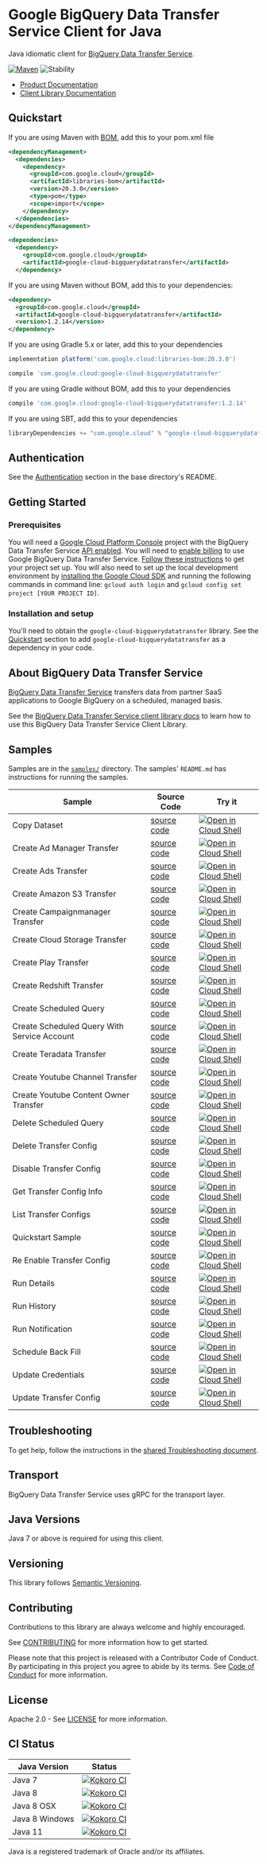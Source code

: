 # Google BigQuery Data Transfer Service Client for Java

Java idiomatic client for [BigQuery Data Transfer Service][product-docs].

[![Maven][maven-version-image]][maven-version-link]
![Stability][stability-image]

- [Product Documentation][product-docs]
- [Client Library Documentation][javadocs]

## Quickstart

If you are using Maven with [BOM][libraries-bom], add this to your pom.xml file
```xml
<dependencyManagement>
  <dependencies>
    <dependency>
      <groupId>com.google.cloud</groupId>
      <artifactId>libraries-bom</artifactId>
      <version>20.3.0</version>
      <type>pom</type>
      <scope>import</scope>
    </dependency>
  </dependencies>
</dependencyManagement>

<dependencies>
  <dependency>
    <groupId>com.google.cloud</groupId>
    <artifactId>google-cloud-bigquerydatatransfer</artifactId>
  </dependency>

```

If you are using Maven without BOM, add this to your dependencies:

```xml
<dependency>
  <groupId>com.google.cloud</groupId>
  <artifactId>google-cloud-bigquerydatatransfer</artifactId>
  <version>1.2.14</version>
</dependency>

```

If you are using Gradle 5.x or later, add this to your dependencies
```Groovy
implementation platform('com.google.cloud:libraries-bom:20.3.0')

compile 'com.google.cloud:google-cloud-bigquerydatatransfer'
```
If you are using Gradle without BOM, add this to your dependencies
```Groovy
compile 'com.google.cloud:google-cloud-bigquerydatatransfer:1.2.14'
```

If you are using SBT, add this to your dependencies
```Scala
libraryDependencies += "com.google.cloud" % "google-cloud-bigquerydatatransfer" % "1.2.14"
```

## Authentication

See the [Authentication][authentication] section in the base directory's README.

## Getting Started

### Prerequisites

You will need a [Google Cloud Platform Console][developer-console] project with the BigQuery Data Transfer Service [API enabled][enable-api].
You will need to [enable billing][enable-billing] to use Google BigQuery Data Transfer Service.
[Follow these instructions][create-project] to get your project set up. You will also need to set up the local development environment by
[installing the Google Cloud SDK][cloud-sdk] and running the following commands in command line:
`gcloud auth login` and `gcloud config set project [YOUR PROJECT ID]`.

### Installation and setup

You'll need to obtain the `google-cloud-bigquerydatatransfer` library.  See the [Quickstart](#quickstart) section
to add `google-cloud-bigquerydatatransfer` as a dependency in your code.

## About BigQuery Data Transfer Service


[BigQuery Data Transfer Service][product-docs] transfers data from partner SaaS applications to Google BigQuery on a scheduled, managed basis.

See the [BigQuery Data Transfer Service client library docs][javadocs] to learn how to
use this BigQuery Data Transfer Service Client Library.





## Samples

Samples are in the [`samples/`](https://github.com/googleapis/java-bigquerydatatransfer/tree/master/samples) directory. The samples' `README.md`
has instructions for running the samples.

| Sample                      | Source Code                       | Try it |
| --------------------------- | --------------------------------- | ------ |
| Copy Dataset | [source code](https://github.com/googleapis/java-bigquerydatatransfer/blob/master/samples/snippets/src/main/java/com/example/bigquerydatatransfer/CopyDataset.java) | [![Open in Cloud Shell][shell_img]](https://console.cloud.google.com/cloudshell/open?git_repo=https://github.com/googleapis/java-bigquerydatatransfer&page=editor&open_in_editor=samples/snippets/src/main/java/com/example/bigquerydatatransfer/CopyDataset.java) |
| Create Ad Manager Transfer | [source code](https://github.com/googleapis/java-bigquerydatatransfer/blob/master/samples/snippets/src/main/java/com/example/bigquerydatatransfer/CreateAdManagerTransfer.java) | [![Open in Cloud Shell][shell_img]](https://console.cloud.google.com/cloudshell/open?git_repo=https://github.com/googleapis/java-bigquerydatatransfer&page=editor&open_in_editor=samples/snippets/src/main/java/com/example/bigquerydatatransfer/CreateAdManagerTransfer.java) |
| Create Ads Transfer | [source code](https://github.com/googleapis/java-bigquerydatatransfer/blob/master/samples/snippets/src/main/java/com/example/bigquerydatatransfer/CreateAdsTransfer.java) | [![Open in Cloud Shell][shell_img]](https://console.cloud.google.com/cloudshell/open?git_repo=https://github.com/googleapis/java-bigquerydatatransfer&page=editor&open_in_editor=samples/snippets/src/main/java/com/example/bigquerydatatransfer/CreateAdsTransfer.java) |
| Create Amazon S3 Transfer | [source code](https://github.com/googleapis/java-bigquerydatatransfer/blob/master/samples/snippets/src/main/java/com/example/bigquerydatatransfer/CreateAmazonS3Transfer.java) | [![Open in Cloud Shell][shell_img]](https://console.cloud.google.com/cloudshell/open?git_repo=https://github.com/googleapis/java-bigquerydatatransfer&page=editor&open_in_editor=samples/snippets/src/main/java/com/example/bigquerydatatransfer/CreateAmazonS3Transfer.java) |
| Create Campaignmanager Transfer | [source code](https://github.com/googleapis/java-bigquerydatatransfer/blob/master/samples/snippets/src/main/java/com/example/bigquerydatatransfer/CreateCampaignmanagerTransfer.java) | [![Open in Cloud Shell][shell_img]](https://console.cloud.google.com/cloudshell/open?git_repo=https://github.com/googleapis/java-bigquerydatatransfer&page=editor&open_in_editor=samples/snippets/src/main/java/com/example/bigquerydatatransfer/CreateCampaignmanagerTransfer.java) |
| Create Cloud Storage Transfer | [source code](https://github.com/googleapis/java-bigquerydatatransfer/blob/master/samples/snippets/src/main/java/com/example/bigquerydatatransfer/CreateCloudStorageTransfer.java) | [![Open in Cloud Shell][shell_img]](https://console.cloud.google.com/cloudshell/open?git_repo=https://github.com/googleapis/java-bigquerydatatransfer&page=editor&open_in_editor=samples/snippets/src/main/java/com/example/bigquerydatatransfer/CreateCloudStorageTransfer.java) |
| Create Play Transfer | [source code](https://github.com/googleapis/java-bigquerydatatransfer/blob/master/samples/snippets/src/main/java/com/example/bigquerydatatransfer/CreatePlayTransfer.java) | [![Open in Cloud Shell][shell_img]](https://console.cloud.google.com/cloudshell/open?git_repo=https://github.com/googleapis/java-bigquerydatatransfer&page=editor&open_in_editor=samples/snippets/src/main/java/com/example/bigquerydatatransfer/CreatePlayTransfer.java) |
| Create Redshift Transfer | [source code](https://github.com/googleapis/java-bigquerydatatransfer/blob/master/samples/snippets/src/main/java/com/example/bigquerydatatransfer/CreateRedshiftTransfer.java) | [![Open in Cloud Shell][shell_img]](https://console.cloud.google.com/cloudshell/open?git_repo=https://github.com/googleapis/java-bigquerydatatransfer&page=editor&open_in_editor=samples/snippets/src/main/java/com/example/bigquerydatatransfer/CreateRedshiftTransfer.java) |
| Create Scheduled Query | [source code](https://github.com/googleapis/java-bigquerydatatransfer/blob/master/samples/snippets/src/main/java/com/example/bigquerydatatransfer/CreateScheduledQuery.java) | [![Open in Cloud Shell][shell_img]](https://console.cloud.google.com/cloudshell/open?git_repo=https://github.com/googleapis/java-bigquerydatatransfer&page=editor&open_in_editor=samples/snippets/src/main/java/com/example/bigquerydatatransfer/CreateScheduledQuery.java) |
| Create Scheduled Query With Service Account | [source code](https://github.com/googleapis/java-bigquerydatatransfer/blob/master/samples/snippets/src/main/java/com/example/bigquerydatatransfer/CreateScheduledQueryWithServiceAccount.java) | [![Open in Cloud Shell][shell_img]](https://console.cloud.google.com/cloudshell/open?git_repo=https://github.com/googleapis/java-bigquerydatatransfer&page=editor&open_in_editor=samples/snippets/src/main/java/com/example/bigquerydatatransfer/CreateScheduledQueryWithServiceAccount.java) |
| Create Teradata Transfer | [source code](https://github.com/googleapis/java-bigquerydatatransfer/blob/master/samples/snippets/src/main/java/com/example/bigquerydatatransfer/CreateTeradataTransfer.java) | [![Open in Cloud Shell][shell_img]](https://console.cloud.google.com/cloudshell/open?git_repo=https://github.com/googleapis/java-bigquerydatatransfer&page=editor&open_in_editor=samples/snippets/src/main/java/com/example/bigquerydatatransfer/CreateTeradataTransfer.java) |
| Create Youtube Channel Transfer | [source code](https://github.com/googleapis/java-bigquerydatatransfer/blob/master/samples/snippets/src/main/java/com/example/bigquerydatatransfer/CreateYoutubeChannelTransfer.java) | [![Open in Cloud Shell][shell_img]](https://console.cloud.google.com/cloudshell/open?git_repo=https://github.com/googleapis/java-bigquerydatatransfer&page=editor&open_in_editor=samples/snippets/src/main/java/com/example/bigquerydatatransfer/CreateYoutubeChannelTransfer.java) |
| Create Youtube Content Owner Transfer | [source code](https://github.com/googleapis/java-bigquerydatatransfer/blob/master/samples/snippets/src/main/java/com/example/bigquerydatatransfer/CreateYoutubeContentOwnerTransfer.java) | [![Open in Cloud Shell][shell_img]](https://console.cloud.google.com/cloudshell/open?git_repo=https://github.com/googleapis/java-bigquerydatatransfer&page=editor&open_in_editor=samples/snippets/src/main/java/com/example/bigquerydatatransfer/CreateYoutubeContentOwnerTransfer.java) |
| Delete Scheduled Query | [source code](https://github.com/googleapis/java-bigquerydatatransfer/blob/master/samples/snippets/src/main/java/com/example/bigquerydatatransfer/DeleteScheduledQuery.java) | [![Open in Cloud Shell][shell_img]](https://console.cloud.google.com/cloudshell/open?git_repo=https://github.com/googleapis/java-bigquerydatatransfer&page=editor&open_in_editor=samples/snippets/src/main/java/com/example/bigquerydatatransfer/DeleteScheduledQuery.java) |
| Delete Transfer Config | [source code](https://github.com/googleapis/java-bigquerydatatransfer/blob/master/samples/snippets/src/main/java/com/example/bigquerydatatransfer/DeleteTransferConfig.java) | [![Open in Cloud Shell][shell_img]](https://console.cloud.google.com/cloudshell/open?git_repo=https://github.com/googleapis/java-bigquerydatatransfer&page=editor&open_in_editor=samples/snippets/src/main/java/com/example/bigquerydatatransfer/DeleteTransferConfig.java) |
| Disable Transfer Config | [source code](https://github.com/googleapis/java-bigquerydatatransfer/blob/master/samples/snippets/src/main/java/com/example/bigquerydatatransfer/DisableTransferConfig.java) | [![Open in Cloud Shell][shell_img]](https://console.cloud.google.com/cloudshell/open?git_repo=https://github.com/googleapis/java-bigquerydatatransfer&page=editor&open_in_editor=samples/snippets/src/main/java/com/example/bigquerydatatransfer/DisableTransferConfig.java) |
| Get Transfer Config Info | [source code](https://github.com/googleapis/java-bigquerydatatransfer/blob/master/samples/snippets/src/main/java/com/example/bigquerydatatransfer/GetTransferConfigInfo.java) | [![Open in Cloud Shell][shell_img]](https://console.cloud.google.com/cloudshell/open?git_repo=https://github.com/googleapis/java-bigquerydatatransfer&page=editor&open_in_editor=samples/snippets/src/main/java/com/example/bigquerydatatransfer/GetTransferConfigInfo.java) |
| List Transfer Configs | [source code](https://github.com/googleapis/java-bigquerydatatransfer/blob/master/samples/snippets/src/main/java/com/example/bigquerydatatransfer/ListTransferConfigs.java) | [![Open in Cloud Shell][shell_img]](https://console.cloud.google.com/cloudshell/open?git_repo=https://github.com/googleapis/java-bigquerydatatransfer&page=editor&open_in_editor=samples/snippets/src/main/java/com/example/bigquerydatatransfer/ListTransferConfigs.java) |
| Quickstart Sample | [source code](https://github.com/googleapis/java-bigquerydatatransfer/blob/master/samples/snippets/src/main/java/com/example/bigquerydatatransfer/QuickstartSample.java) | [![Open in Cloud Shell][shell_img]](https://console.cloud.google.com/cloudshell/open?git_repo=https://github.com/googleapis/java-bigquerydatatransfer&page=editor&open_in_editor=samples/snippets/src/main/java/com/example/bigquerydatatransfer/QuickstartSample.java) |
| Re Enable Transfer Config | [source code](https://github.com/googleapis/java-bigquerydatatransfer/blob/master/samples/snippets/src/main/java/com/example/bigquerydatatransfer/ReEnableTransferConfig.java) | [![Open in Cloud Shell][shell_img]](https://console.cloud.google.com/cloudshell/open?git_repo=https://github.com/googleapis/java-bigquerydatatransfer&page=editor&open_in_editor=samples/snippets/src/main/java/com/example/bigquerydatatransfer/ReEnableTransferConfig.java) |
| Run Details | [source code](https://github.com/googleapis/java-bigquerydatatransfer/blob/master/samples/snippets/src/main/java/com/example/bigquerydatatransfer/RunDetails.java) | [![Open in Cloud Shell][shell_img]](https://console.cloud.google.com/cloudshell/open?git_repo=https://github.com/googleapis/java-bigquerydatatransfer&page=editor&open_in_editor=samples/snippets/src/main/java/com/example/bigquerydatatransfer/RunDetails.java) |
| Run History | [source code](https://github.com/googleapis/java-bigquerydatatransfer/blob/master/samples/snippets/src/main/java/com/example/bigquerydatatransfer/RunHistory.java) | [![Open in Cloud Shell][shell_img]](https://console.cloud.google.com/cloudshell/open?git_repo=https://github.com/googleapis/java-bigquerydatatransfer&page=editor&open_in_editor=samples/snippets/src/main/java/com/example/bigquerydatatransfer/RunHistory.java) |
| Run Notification | [source code](https://github.com/googleapis/java-bigquerydatatransfer/blob/master/samples/snippets/src/main/java/com/example/bigquerydatatransfer/RunNotification.java) | [![Open in Cloud Shell][shell_img]](https://console.cloud.google.com/cloudshell/open?git_repo=https://github.com/googleapis/java-bigquerydatatransfer&page=editor&open_in_editor=samples/snippets/src/main/java/com/example/bigquerydatatransfer/RunNotification.java) |
| Schedule Back Fill | [source code](https://github.com/googleapis/java-bigquerydatatransfer/blob/master/samples/snippets/src/main/java/com/example/bigquerydatatransfer/ScheduleBackFill.java) | [![Open in Cloud Shell][shell_img]](https://console.cloud.google.com/cloudshell/open?git_repo=https://github.com/googleapis/java-bigquerydatatransfer&page=editor&open_in_editor=samples/snippets/src/main/java/com/example/bigquerydatatransfer/ScheduleBackFill.java) |
| Update Credentials | [source code](https://github.com/googleapis/java-bigquerydatatransfer/blob/master/samples/snippets/src/main/java/com/example/bigquerydatatransfer/UpdateCredentials.java) | [![Open in Cloud Shell][shell_img]](https://console.cloud.google.com/cloudshell/open?git_repo=https://github.com/googleapis/java-bigquerydatatransfer&page=editor&open_in_editor=samples/snippets/src/main/java/com/example/bigquerydatatransfer/UpdateCredentials.java) |
| Update Transfer Config | [source code](https://github.com/googleapis/java-bigquerydatatransfer/blob/master/samples/snippets/src/main/java/com/example/bigquerydatatransfer/UpdateTransferConfig.java) | [![Open in Cloud Shell][shell_img]](https://console.cloud.google.com/cloudshell/open?git_repo=https://github.com/googleapis/java-bigquerydatatransfer&page=editor&open_in_editor=samples/snippets/src/main/java/com/example/bigquerydatatransfer/UpdateTransferConfig.java) |



## Troubleshooting

To get help, follow the instructions in the [shared Troubleshooting document][troubleshooting].

## Transport

BigQuery Data Transfer Service uses gRPC for the transport layer.

## Java Versions

Java 7 or above is required for using this client.

## Versioning


This library follows [Semantic Versioning](http://semver.org/).


## Contributing


Contributions to this library are always welcome and highly encouraged.

See [CONTRIBUTING][contributing] for more information how to get started.

Please note that this project is released with a Contributor Code of Conduct. By participating in
this project you agree to abide by its terms. See [Code of Conduct][code-of-conduct] for more
information.

## License

Apache 2.0 - See [LICENSE][license] for more information.

## CI Status

Java Version | Status
------------ | ------
Java 7 | [![Kokoro CI][kokoro-badge-image-1]][kokoro-badge-link-1]
Java 8 | [![Kokoro CI][kokoro-badge-image-2]][kokoro-badge-link-2]
Java 8 OSX | [![Kokoro CI][kokoro-badge-image-3]][kokoro-badge-link-3]
Java 8 Windows | [![Kokoro CI][kokoro-badge-image-4]][kokoro-badge-link-4]
Java 11 | [![Kokoro CI][kokoro-badge-image-5]][kokoro-badge-link-5]

Java is a registered trademark of Oracle and/or its affiliates.

[product-docs]: https://cloud.google.com/bigquery/transfer/
[javadocs]: https://googleapis.dev/java/google-cloud-bigquerydatatransfer/latest
[kokoro-badge-image-1]: http://storage.googleapis.com/cloud-devrel-public/java/badges/java-bigquerydatatransfer/java7.svg
[kokoro-badge-link-1]: http://storage.googleapis.com/cloud-devrel-public/java/badges/java-bigquerydatatransfer/java7.html
[kokoro-badge-image-2]: http://storage.googleapis.com/cloud-devrel-public/java/badges/java-bigquerydatatransfer/java8.svg
[kokoro-badge-link-2]: http://storage.googleapis.com/cloud-devrel-public/java/badges/java-bigquerydatatransfer/java8.html
[kokoro-badge-image-3]: http://storage.googleapis.com/cloud-devrel-public/java/badges/java-bigquerydatatransfer/java8-osx.svg
[kokoro-badge-link-3]: http://storage.googleapis.com/cloud-devrel-public/java/badges/java-bigquerydatatransfer/java8-osx.html
[kokoro-badge-image-4]: http://storage.googleapis.com/cloud-devrel-public/java/badges/java-bigquerydatatransfer/java8-win.svg
[kokoro-badge-link-4]: http://storage.googleapis.com/cloud-devrel-public/java/badges/java-bigquerydatatransfer/java8-win.html
[kokoro-badge-image-5]: http://storage.googleapis.com/cloud-devrel-public/java/badges/java-bigquerydatatransfer/java11.svg
[kokoro-badge-link-5]: http://storage.googleapis.com/cloud-devrel-public/java/badges/java-bigquerydatatransfer/java11.html
[stability-image]: https://img.shields.io/badge/stability-ga-green
[maven-version-image]: https://img.shields.io/maven-central/v/com.google.cloud/google-cloud-bigquerydatatransfer.svg
[maven-version-link]: https://search.maven.org/search?q=g:com.google.cloud%20AND%20a:google-cloud-bigquerydatatransfer&core=gav
[authentication]: https://github.com/googleapis/google-cloud-java#authentication
[developer-console]: https://console.developers.google.com/
[create-project]: https://cloud.google.com/resource-manager/docs/creating-managing-projects
[cloud-sdk]: https://cloud.google.com/sdk/
[troubleshooting]: https://github.com/googleapis/google-cloud-common/blob/master/troubleshooting/readme.md#troubleshooting
[contributing]: https://github.com/googleapis/java-bigquerydatatransfer/blob/master/CONTRIBUTING.md
[code-of-conduct]: https://github.com/googleapis/java-bigquerydatatransfer/blob/master/CODE_OF_CONDUCT.md#contributor-code-of-conduct
[license]: https://github.com/googleapis/java-bigquerydatatransfer/blob/master/LICENSE
[enable-billing]: https://cloud.google.com/apis/docs/getting-started#enabling_billing
[enable-api]: https://console.cloud.google.com/flows/enableapi?apiid=bigquerydatatransfer.googleapis.com
[libraries-bom]: https://github.com/GoogleCloudPlatform/cloud-opensource-java/wiki/The-Google-Cloud-Platform-Libraries-BOM
[shell_img]: https://gstatic.com/cloudssh/images/open-btn.png
